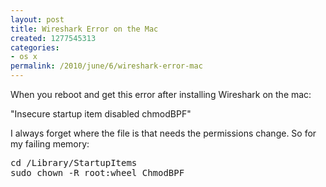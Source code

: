 ```yaml
---
layout: post
title: Wireshark Error on the Mac
created: 1277545313
categories:
- os x
permalink: /2010/june/6/wireshark-error-mac
---
```

<p>When you reboot and get this error after installing Wireshark on the mac:</p>
<p>&quot;Insecure startup item disabled chmodBPF&quot;</p>
<p>I always forget where the file is that needs the permissions change. So for my failing memory:</p>
<pre>
cd /Library/StartupItems
sudo chown -R root:wheel ChmodBPF
</pre>
